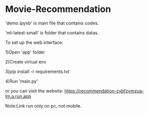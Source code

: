 # Movie-Recommendation

'demo.ipynb' is main file that contains codes.

'ml-latest-small' is folder that contains datas.

To set up the web interface:

1)Open 'app' folder

2)Create virtual env

3)pip install -r requirements.txt

4)Run 'main.py'


or you can visit the website:
https://recommendation-cybfzymzua-lm.a.run.app

Note:Link run only on pc, not mobile.
